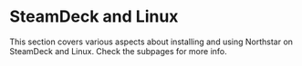 # SteamDeck and Linux

This section covers various aspects about installing and using Northstar on SteamDeck and Linux. Check the subpages for more info.
